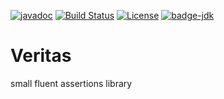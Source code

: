 [![javadoc](https://javadoc.io/badge2/io.github.ingmargoudt/veritas/javadoc.svg)](https://javadoc.io/doc/io.github.ingmargoudt/veritas)
[![Build Status](https://travis-ci.org/ingmargoudt/veritas.svg?branch=master)](https://travis-ci.org/ingmargoudt/veritas) 
[![License](https://img.shields.io/badge/License-Apache%202.0-blue.svg)](https://opensource.org/licenses/Apache-2.0) 
[![badge-jdk](https://img.shields.io/badge/jdk-8-green.svg)](http://www.oracle.com/technetwork/java/javase/downloads/index.html)

# Veritas
small fluent assertions library
